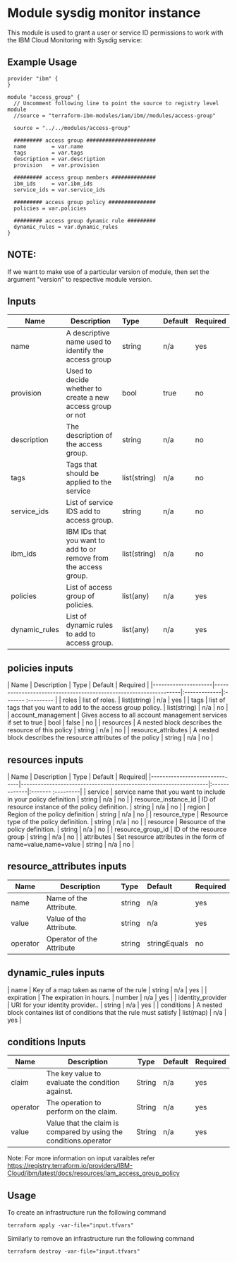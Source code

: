 # Module sysdig monitor instance

This module is used to grant a user or service ID permissions to work with the IBM Cloud Monitoring with Sysdig service:


## Example Usage
```
provider "ibm" {
}

module "access_group" {
  // Uncomment following line to point the source to registry level module
  //source = "terraform-ibm-modules/iam/ibm//modules/access-group"

  source = "../../modules/access-group"

  ######### access group ######################
  name        = var.name
  tags        = var.tags
  description = var.description
  provision   = var.provision

  ######### access group members ##############
  ibm_ids     = var.ibm_ids
  service_ids = var.service_ids

  ######### access group policy ###############
  policies = var.policies

  ######### access group dynamic rule #########
  dynamic_rules = var.dynamic_rules
}

```

## NOTE:

If we want to make use of a particular version of module, then set the argument "version" to respective module version.

## Inputs

| Name                      | Description                                                      | Type         | Default | Required |
|---------------------------|------------------------------------------------------------------|:-------------|:------- |:---------|
| name                      | A descriptive name used to identify the access group             | string       | n/a     | yes      |
| provision                 | Used to decide whether to create a new access group or not       | bool         | true    | no       |
| description               | The description of the access group.                             | string       | n/a     | no       |
| tags                      | Tags that should be applied to the service                       | list(string) | n/a     | no       |
| service_ids               | List of service IDS add to  access group.                        | string       | n/a     | no       |
| ibm_ids                   | IBM IDs that you want to add to or remove from the access group. | list(string) | n/a     | no       |
| policies                  | List of access group of policies.                                | list(any)    | n/a     | yes      |
| dynamic_rules             | List of dynamic rules to add to access group.                    | list(any)    | n/a     | yes      |


## policies inputs

| Name                | Description                                                      | Type         | Default | Required |
|---------------------|------------------------------------------------------------------|:-------------|:------- :--------- |
| roles               | list of roles.                                                   | list(string) | n/a     | yes      |
| tags                | list of tags that you want to add to the access group policy.    | list(string) | n/a     | no       |
| account_management  | Gives access to all account management services if set to true   | bool         | false   | no       |
| resources           | A nested block describes the resource of this policy             | string       | n/a     | no       |
| resource_attributes | A nested block describes the resource attributes of the policy   | string       | n/a     | no       |


## resources inputs

| Name                          | Description                                                      | Type         | Default | Required|
|-------------------------------|------------------------------------------------------------------|:-------------|:------- :---------|
| service                       | service name that you want to include in your policy definition  | string       | n/a     | no      |
| resource_instance_id          | ID of resource instance of the policy definition.                | string       | n/a     | no      |
| region                        | Region of the policy definition                                  | string       | n/a     | no      |
| resource_type                 | Resource type of the policy definition.                          | string       | n/a     | no      |
| resource                      | Resource of the policy definition.                               | string       | n/a     | no      |
| resource_group_id             | ID of the resource group                                         | string       | n/a     | no      |
| attributes                    | Set resource attributes in the form of name=value,name=value     | string       | n/a     | no      |

## resource_attributes inputs

| Name                          | Description                                                      | Type    | Default     | Required|
|-------------------------------|------------------------------------------------------------------|:--------|:------------|:--------|
| name                          | Name of the Attribute.                                           | string  | n/a         | yes     |
| value                         | Value of the Attribute.                                          | string  | n/a         | yes     |
| operator                      | Operator of the Attribute                                        | string  | stringEquals| no      |

## dynamic_rules inputs

| name                 | Key of a map taken as name of the rule                                 | string       | n/a     | yes      |
| expiration           | The expiration in hours.                                               | number       | n/a     | yes      |
| identity_provider    | URI for your identity provider..                                       | string       | n/a     | yes      |
| conditions           | A nested block containes list of conditions that the rule must satisfy | list(map)    | n/a     | yes      |

## conditions Inputs

| Name                 | Description                                                      | Type     | Default | Required |
|----------------------|------------------------------------------------------------------|----------|---------|----------|
| claim                | The key value to evaluate the condition against.                 | String   | n/a     | yes      |
| operator             | The operation to perform on the claim.                           | String   | n/a     | yes      |
| value                | Value that the claim is compared by using the conditions.operator| String   | n/a     | yes      |

Note: For more information on input varaibles refer https://registry.terraform.io/providers/IBM-Cloud/ibm/latest/docs/resources/iam_access_group_policy

## Usage

To create an infrastructure run the following command

  `terraform apply -var-file="input.tfvars"`

Similarly to remove an infrastructure run the following command

   `terraform destroy -var-file="input.tfvars"`